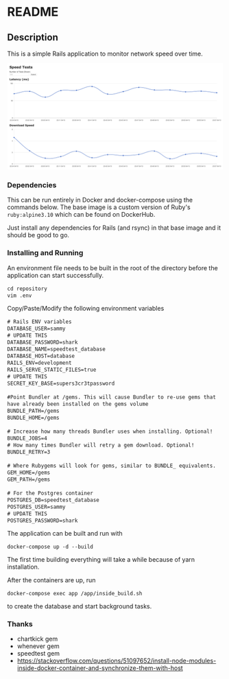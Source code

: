 # README

## Description
This is a simple Rails application to monitor network speed over time.

![](https://github.com/hansonryne/assets/blob/master/speedtest/index.png?raw=true)

### Dependencies
This can be run entirely in Docker and docker-compose using the commands below.
The base image is a custom version of Ruby's ```ruby:alpine3.10``` which can be found on DockerHub.

Just install any dependencies for Rails (and rsync) in that base image and it should be good to go.

### Installing and Running
An environment file needs to be built in the root of the directory before the application can start successfully.

```
cd repository
vim .env
```

Copy/Paste/Modify the following environment variables
```
# Rails ENV variables
DATABASE_USER=sammy
# UPDATE THIS
DATABASE_PASSWORD=shark
DATABASE_NAME=speedtest_database
DATABASE_HOST=database
RAILS_ENV=development
RAILS_SERVE_STATIC_FILES=true
# UPDATE THIS
SECRET_KEY_BASE=supers3cr3tpassword

#Point Bundler at /gems. This will cause Bundler to re-use gems that have already been installed on the gems volume
BUNDLE_PATH=/gems
BUNDLE_HOME=/gems

# Increase how many threads Bundler uses when installing. Optional!
BUNDLE_JOBS=4
# How many times Bundler will retry a gem download. Optional!
BUNDLE_RETRY=3

# Where Rubygems will look for gems, similar to BUNDLE_ equivalents.
GEM_HOME=/gems
GEM_PATH=/gems

# For the Postgres container
POSTGRES_DB=speedtest_database
POSTGRES_USER=sammy
# UPDATE THIS
POSTGRES_PASSWORD=shark
```

The application can be built and run with 

```
docker-compose up -d --build
```

The first time building everything will take a while because of yarn installation.

After the containers are up, run

```
docker-compose exec app /app/inside_build.sh
```

to create the database and start background tasks.

### Thanks
* chartkick gem
* whenever gem
* speedtest gem
* https://stackoverflow.com/questions/51097652/install-node-modules-inside-docker-container-and-synchronize-them-with-host

